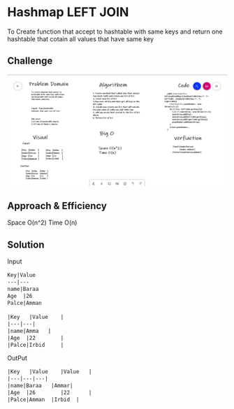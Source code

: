 # Hashmap LEFT JOIN
<!-- Short summary or background information -->
To Create function that accept to hashtable with same keys and return one hashtable that cotain all values that have same key


## Challenge
<!-- Description of the challenge -->
![img](./new.png)

## Approach & Efficiency
<!-- What approach did you take? Why? What is the Big O space/time for this 
approach? -->

Space O(n^2)
Time O(n)


## Solution
<!-- Embedded whiteboard image -->

Input

```
Key|Value    
---|---
name|Baraa   
Age  |26        
Palce|Amman  

|Key   |Value    |
|---|---|
|name|Amma   |
|Age  |22        |
|Palce|Irbid     |
```

OutPut

```
|Key   |Value    |Value   |
|---|---|---|
|name|Baraa   |Ammar|
|Age  |26        |22      |
|Palce|Amman  |Irbid  |
```